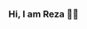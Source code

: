 ### Hi, I am Reza 👋🤩

<!--
**rezaamashi/rezaamashi** is a ✨ _special_ ✨ repository because its `README.md` (this file) appears on your GitHub profile.

Here are some ideas to get you started:

## - 🔭 I’m currently working on my personal Fullstack Project
## - 🌱 I’m currently learning everything 😊
## - 👯 I’m looking to collaborate with other creators and developers
## - 🤔 I’m looking for help with Python, Javascript, SQL
- 💬 Ask me about ...
- 📫 How to reach me: ...
- 😄 Pronouns: ...
## - ⚡ Fun fact: I love arts and design (😉 UI/UX Design)
## - ✨ 2020 Goals: Learning Fullstack Web Development🍔 && Finishing my undergraduate thesis🌲 
-->


